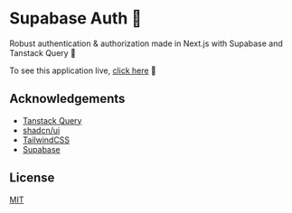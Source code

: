 # Supabase Auth 🔐

Robust authentication & authorization made in Next.js with Supabase and Tanstack Query 🔑

To see this application live, [click here](https://mucha-auth.vercel.app) 🚀

## Acknowledgements

- [Tanstack Query](https://tanstack.com/query/latest/)
- [shadcn/ui](https://ui.shadcn.com/)
- [TailwindCSS](https://tailwindcss.com/)
- [Supabase](https://supabase.com/)

## License

[MIT](https://choosealicense.com/licenses/mit/)
